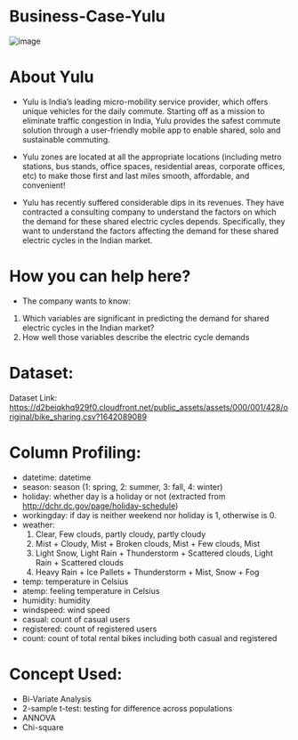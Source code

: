 # Business-Case-Yulu
![image](https://github.com/user-attachments/assets/0a5334f0-a09c-481a-9fe2-72f30c1c7919)


# About Yulu

* Yulu is India’s leading micro-mobility service provider, which offers unique vehicles for the daily commute. Starting off as a mission to eliminate traffic congestion in India, Yulu provides the safest commute solution through a user-friendly mobile app to enable shared, solo and sustainable commuting.

* Yulu zones are located at all the appropriate locations (including metro stations, bus stands, office spaces, residential areas, corporate offices, etc) to make those first and last miles smooth, affordable, and convenient!

* Yulu has recently suffered considerable dips in its revenues. They have contracted a consulting company to understand the factors on which the demand for these shared electric cycles depends. Specifically, they want to understand the factors affecting the demand for these shared electric cycles in the Indian market.

# How you can help here?

* The company wants to know:
  
1. Which variables are significant in predicting the demand for shared electric cycles in the Indian market?
2. How well those variables describe the electric cycle demands

# Dataset:
Dataset Link: https://d2beiqkhq929f0.cloudfront.net/public_assets/assets/000/001/428/original/bike_sharing.csv?1642089089

# Column Profiling:

* datetime: datetime
* season: season (1: spring, 2: summer, 3: fall, 4: winter)
* holiday: whether day is a holiday or not (extracted from http://dchr.dc.gov/page/holiday-schedule)
* workingday: if day is neither weekend nor holiday is 1, otherwise is 0.
* weather:
  1. Clear, Few clouds, partly cloudy, partly cloudy
  2. Mist + Cloudy, Mist + Broken clouds, Mist + Few clouds, Mist
  3. Light Snow, Light Rain + Thunderstorm + Scattered clouds, Light Rain + Scattered clouds
  4. Heavy Rain + Ice Pallets + Thunderstorm + Mist, Snow + Fog
* temp: temperature in Celsius
* atemp: feeling temperature in Celsius
* humidity: humidity
* windspeed: wind speed
* casual: count of casual users
* registered: count of registered users
* count: count of total rental bikes including both casual and registered

# Concept Used:

* Bi-Variate Analysis
* 2-sample t-test: testing for difference across populations
* ANNOVA
* Chi-square
